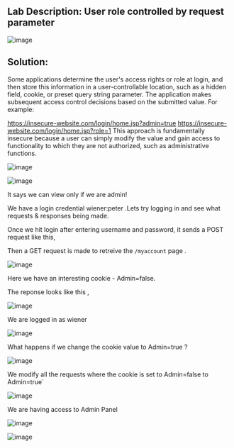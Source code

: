 ## Lab Description: User role controlled by request parameter

![image](https://github.com/jayshah17/PortSwiggerLabs/assets/76842630/fd98f82a-d7ee-4912-bfdf-19319dc8e03d)

## Solution: 

Some applications determine the user's access rights or role at login, and then store this information in a user-controllable location, such as a hidden field, cookie, or preset query string parameter. The application makes subsequent access control decisions based on the submitted value. For example:

https://insecure-website.com/login/home.jsp?admin=true
https://insecure-website.com/login/home.jsp?role=1
This approach is fundamentally insecure because a user can simply modify the value and gain access to functionality to which they are not authorized, such as administrative functions.

![image](https://github.com/jayshah17/PortSwiggerLabs/assets/76842630/2d464b9c-b4a8-4e49-bcf3-e6077f63d47e)

![image](https://github.com/jayshah17/PortSwiggerLabs/assets/76842630/78db1f1c-4dab-4e5e-817a-c893574764ef)

It says we can view only if we are admin!

We have a login credential wiener:peter .Lets try logging in and see what requests & responses being made.

Once we hit login after entering username and password, it sends a POST request like this,

Then a GET request is made to retreive the `/myaccount` page .

![image](https://github.com/jayshah17/PortSwiggerLabs/assets/76842630/9b955bce-a473-4578-bf1c-ea3430eb559b)

Here we have an interesting cookie - Admin=false.

The reponse looks like this ,

![image](https://github.com/jayshah17/PortSwiggerLabs/assets/76842630/36ae7ade-4109-493e-9300-ed3465cf52de)

We are logged in as wiener

![image](https://github.com/jayshah17/PortSwiggerLabs/assets/76842630/6fce3ce8-e821-4462-920b-d6c9fe827aaa)

What happens if we change the cookie value to Admin=true ?

![image](https://github.com/jayshah17/PortSwiggerLabs/assets/76842630/d211bc84-ddb8-4ea7-864a-fb45d4c9f386)

We modify all the requests where the cookie is set to Admin=false to Admin=true`

![image](https://github.com/jayshah17/PortSwiggerLabs/assets/76842630/3c99cc3d-a9cb-43cf-9c79-344ac329b701)

We are having access to Admin Panel

![image](https://github.com/jayshah17/PortSwiggerLabs/assets/76842630/3e6efee3-6917-42b5-89d9-d3e214765f3e)

![image](https://github.com/jayshah17/PortSwiggerLabs/assets/76842630/70fc37c1-4067-43ed-b211-4cbac9f43acd)

